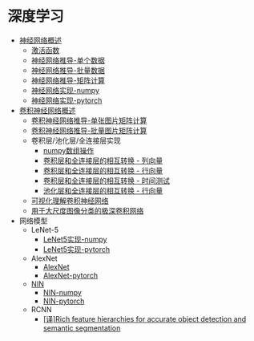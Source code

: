 
# 深度学习

* [神经网络概述](https://zhujian.tech/posts/7ca31f7.html)
    * [激活函数](https://zhujian.tech/posts/f86c970.html)
    * [神经网络推导-单个数据](https://zhujian.tech/posts/cb820bb8.html)
    * [神经网络推导-批量数据](https://zhujian.tech/posts/66015d4d.html)
    * [神经网络推导-矩阵计算](https://zhujian.tech/posts/1dd3ebad.html)
    * [神经网络实现-numpy](https://zhujian.tech/posts/ba2ca878.html)
    * [神经网络实现-pytorch](https://zhujian.tech/posts/5a77dbca.html)
* [卷积神经网络概述](https://zhujian.tech/posts/3b660279.html)
    * [卷积神经网络推导-单张图片矩阵计算](https://zhujian.tech/posts/3accb62a.html)
    * [卷积神经网络推导-批量图片矩阵计算](https://zhujian.tech/posts/ab1e719c.html)
    * 卷积层/池化层/全连接层实现
        * [numpy数组操作](https://zhujian.tech/posts/cc37c46b.html)
        * [卷积层和全连接层的相互转换 - 列向量](https://zhujian.tech/posts/597060a3.html)
        * [卷积层和全连接层的相互转换 - 行向量](https://zhujian.tech/posts/b77e018f.html)
        * [卷积层和全连接层的相互转换 - 时间测试](https://zhujian.tech/posts/291a942c.html)
        * [池化层和全连接层的相互转换 - 行向量](https://zhujian.tech/posts/5e1da4ba.html)
    * [可视化理解卷积神经网络](https://zhujian.tech/posts/3f18ad9b.html)
    * [用于大尺度图像分类的极深卷积网络](https://zhujian.tech/posts/2738b55.html)
* 网络模型
    * LeNet-5
        * [LeNet5实现-numpy](https://zhujian.tech/posts/c300ea0f.html)
        * [LeNet5实现-pytorch](https://zhujian.tech/posts/a2db6d6b.html)
    * AlexNet
        * [AlexNet](https://zhujian.tech/posts/ca9994d1.html)
        * [AlexNet-pytorch](https://zhujian.tech/posts/ba337bfa.html)
    * [NIN](https://zhujian.tech/posts/359ae103.html)
        * [NIN-numpy](https://zhujian.tech/posts/55877cae.html)
        * [NIN-pytorch](https://zhujian.tech/posts/cab4035.html)
    * RCNN
        * [[译]Rich feature hierarchies for accurate object detection and semantic segmentation](https://zhujian.tech/posts/69fce0f5.html)